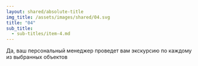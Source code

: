 ```yaml
---
layout: shared/absolute-title
img_title: /assets/images/shared/04.svg
title: "04"
sub_title:
  - sub-titles/item-4.md
---
```


Да, ваш персональный менеджер проведет вам экскурсию по каждому из выбранных объектов
